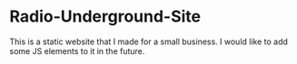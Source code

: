 # Radio-Underground-Site

This is a static website that I made for a small business.
I would like to add some JS elements to it in the future. 
